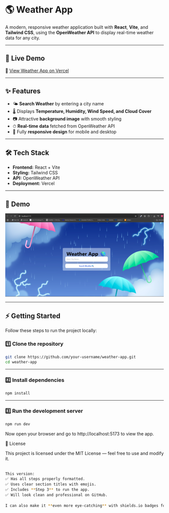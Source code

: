 # 🌎 Weather App

A modern, responsive weather application built with **React**, **Vite**, and **Tailwind CSS**, using the **OpenWeather API** to display real-time weather data for any city.

---

## 🚀 Live Demo
🔗 [View Weather App on Vercel](https://your-vercel-deployment-url.vercel.app/)

---

## ✨ Features
- 🌤 **Search Weather** by entering a city name
- 🌡 Displays **Temperature, Humidity, Wind Speed, and Cloud Cover**
- 📷 Attractive **background image** with smooth styling
- ⏱ **Real-time data** fetched from OpenWeather API
- 📱 Fully **responsive design** for mobile and desktop

---

## 🛠️ Tech Stack
- **Frontend:** React + Vite
- **Styling:** Tailwind CSS
- **API:** OpenWeather API
- **Deployment:** Vercel

---

## 📸 Demo
[![Weather App Demo](public/Screenshot.png)](public/demo.mp4)

---

## ⚡ Getting Started

Follow these steps to run the project locally:


### 1️⃣ Clone the repository
```bash
git clone https://github.com/your-username/weather-app.git
cd weather-app 
 ```

---


### 2️⃣ Install dependencies
```bash
npm install
```
---




### 3️⃣ Run the development server
```bash
npm run dev
```

Now open your browser and go to http://localhost:5173 to view the app.


📄 License

This project is licensed under the MIT License — feel free to use and modify it.
```bash

This version:  
✅ Has all steps properly formatted.  
✅ Uses clear section titles with emojis.  
✅ Includes **Step 3** to run the app.  
✅ Will look clean and professional on GitHub.  

I can also make it **even more eye-catching** with shields.io badges for React, Vite, Tailwind, and API if you want.

```

